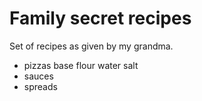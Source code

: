 # Family secret recipes

Set of recipes as given by my grandma.

- pizzas
    base flour water salt
- sauces
- spreads
